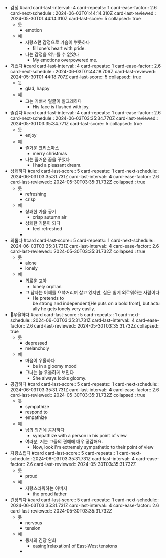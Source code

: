 - 감정 #card
  card-last-interval:: 4
  card-repeats:: 1
  card-ease-factor:: 2.6
  card-next-schedule:: 2024-06-03T01:44:14.310Z
  card-last-reviewed:: 2024-05-30T01:44:14.310Z
  card-last-score:: 5
  collapsed:: true
	- 듯
		- emotion
	- 예
		- 자랑스런 감정으로 가슴이 뿌듯하다
			- fill one's heart with pride.
		- 나는 감정을 억누를 수 없었다
			- My emotions overpowered me.
- 기쁘다 #card
  card-last-interval:: 4
  card-repeats:: 1
  card-ease-factor:: 2.6
  card-next-schedule:: 2024-06-03T01:44:18.706Z
  card-last-reviewed:: 2024-05-30T01:44:18.707Z
  card-last-score:: 5
  collapsed:: true
	- 듯
		- glad, happy
	- 예
		- 그는 기뻐서 얼굴이 발그레하다
			- His face is flushed with joy.
- 즐겁다 #card
  card-last-interval:: 4
  card-repeats:: 1
  card-ease-factor:: 2.6
  card-next-schedule:: 2024-06-03T03:35:34.770Z
  card-last-reviewed:: 2024-05-30T03:35:34.771Z
  card-last-score:: 5
  collapsed:: true
	- 듯
		- enjoy
	- 예
		- 즐거운 크리스마스
			- merry christmas
		- 나는 즐거운 꿈을 꾸었다
			- I had a pleasant dream.
- 상쾌하다 #card
  card-last-score:: 5
  card-repeats:: 1
  card-next-schedule:: 2024-06-03T03:35:31.731Z
  card-last-interval:: 4
  card-ease-factor:: 2.6
  card-last-reviewed:: 2024-05-30T03:35:31.732Z
  collapsed:: true
	- 듯
		- refreshing
		- crisp
	- 예
		- 상쾌한 가을 공기
			- crisp autumn air
		- 상쾌한 기분이 되다
			- feel refreshed
		-
- 외롭다 #card
  card-last-score:: 5
  card-repeats:: 1
  card-next-schedule:: 2024-06-03T03:35:31.731Z
  card-last-interval:: 4
  card-ease-factor:: 2.6
  card-last-reviewed:: 2024-05-30T03:35:31.732Z
  collapsed:: true
	- 듯
		- alone
		- lonely
	- 예
		- 외로운 고아
			- lonely orphan
		- 그 남자는 어깨를 으쓱거리며 살고 있지만, 실은 쉽게 외로워하는 사람이다
			- He pretends to be strong and independent[He puts on a bold front], but actually he gets lonely very easily.
- 우울하다 #card
  card-last-score:: 5
  card-repeats:: 1
  card-next-schedule:: 2024-06-03T03:35:31.731Z
  card-last-interval:: 4
  card-ease-factor:: 2.6
  card-last-reviewed:: 2024-05-30T03:35:31.732Z
  collapsed:: true
	- 듯
		- depressed
		- melancholy
	- 예
		- 마음이 우울하다
			- be in a gloomy mood
		- 그녀는 늘 우울하게 보인다
			- She always looks gloomy.
- 공감하다 #card
  card-last-score:: 5
  card-repeats:: 1
  card-next-schedule:: 2024-06-03T03:35:31.731Z
  card-last-interval:: 4
  card-ease-factor:: 2.6
  card-last-reviewed:: 2024-05-30T03:35:31.732Z
  collapsed:: true
	- 듯
		- sympathize
		- respond to
		- empathize
	- 예
		- 남의 의견에 공감하다
			- sympathize with a person in his point of view
		- 여러분, 저는 그들의 견해에 매우 공감해요.
			- Now, look I'm extremely sympathetic to their point of view
- 자랑스럽다 #card
  card-last-score:: 5
  card-repeats:: 1
  card-next-schedule:: 2024-06-03T03:35:31.731Z
  card-last-interval:: 4
  card-ease-factor:: 2.6
  card-last-reviewed:: 2024-05-30T03:35:31.732Z
	- 듯
		- proud
	- 예
		- 자랑스러워하는 아버지
			- the proud father
- 긴장되다 #card
  card-last-score:: 5
  card-repeats:: 1
  card-next-schedule:: 2024-06-03T03:35:31.731Z
  card-last-interval:: 4
  card-ease-factor:: 2.6
  card-last-reviewed:: 2024-05-30T03:35:31.732Z
	- 듯
		- nervous
		- tension
	- 예
		- 동서의 긴장 완화
			- easing[relaxation] of East-West tensions
		-